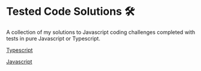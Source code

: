 # Tested Code Solutions 🛠

A collection of my solutions to Javascript coding challenges completed with tests in pure Javascript or Typescript.

[Typescript](https://github.com/dannyknows/coding_challenge_solutions/tree/master/jest/ts/src)

[Javascript](https://github.com/dannyknows/coding_challenge_solutions/tree/master/jest/js)